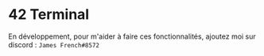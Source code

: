 # 42 Terminal
En développement, pour m'aider à faire ces fonctionnalités, ajoutez moi sur discord :
```James French#8572```
